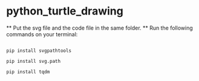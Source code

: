 # python_turtle_drawing

** Put the svg file and the code file in the same folder. **
 Run the following commands on your terminal:
``` pip install opencv-python

pip install svgpathtools

pip install svg.path

pip install tqdm 
```

